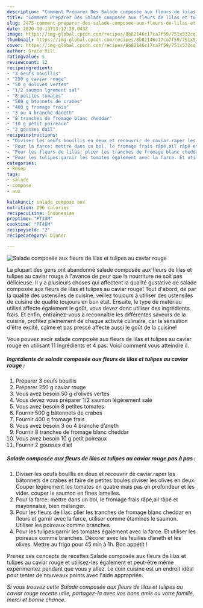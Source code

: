 ```yaml
---
description: "Comment Préparer Des Salade composée aux fleurs de lilas et tulipes au caviar rouge"
title: "Comment Préparer Des Salade composée aux fleurs de lilas et tulipes au caviar rouge"
slug: 2475-comment-preparer-des-salade-composee-aux-fleurs-de-lilas-et-tulipes-au-caviar-rouge
date: 2020-10-13T13:12:28.043Z
image: https://img-global.cpcdn.com/recipes/8b82146c17ca7f59/751x532cq70/salade-composee-aux-fleurs-de-lilas-et-tulipes-au-caviar-rouge-photo-principale-de-la-recette.jpg
thumbnail: https://img-global.cpcdn.com/recipes/8b82146c17ca7f59/751x532cq70/salade-composee-aux-fleurs-de-lilas-et-tulipes-au-caviar-rouge-photo-principale-de-la-recette.jpg
cover: https://img-global.cpcdn.com/recipes/8b82146c17ca7f59/751x532cq70/salade-composee-aux-fleurs-de-lilas-et-tulipes-au-caviar-rouge-photo-principale-de-la-recette.jpg
author: Grace Hill
ratingvalue: 5
reviewcount: 12
recipeingredient:
- "3 oeufs bouillis"
- "250 g caviar rouge"
- "50 g dolives vertes"
- "1/2 saumon lgrement sal"
- "8 petites tomates"
- "500 g btonnets de crabes"
- "400 g fromage frais"
- "3 ou 4 branche daneth"
- "8 tranches de fromage blanc cheddar"
- "10 g petit poireaux"
- "2 gousses dail"
recipeinstructions:
- "Diviser les oeufs bouillis en deux et recouvrir de caviar.raper les bâtonnets de crabes et faire de petites boules.diviser les olives en deux. Couper légèrement les tomates en quatre mais pas en profondeur et les vider. couper le saumon en fines lamelles."
- "Pour la farce: mettre dans un bol, le fromage frais râpé,ail râpé et mayonnaise, bien mélanger."
- "Pour les fleurs de lilas: plier les tranches de fromage blanc cheddar en fleurs et garnir avec la farce, utiliser comme étamines le saumon. Utiliser les poireaux comme branches"
- "Pour les tulipes:garnir les tomates également avec la farce. Et utiliser les poireaux comme branches. Décorer avec les feuilles d’aneth et les olives. Mettre au frigo pour 45 min à 1h. Bon appétit !"
categories:
- Resep
tags:
- salade
- compose
- aux

katakunci: salade compose aux 
nutrition: 296 calories
recipecuisine: Indonesian
preptime: "PT33M"
cooktime: "PT46M"
recipeyield: "2"
recipecategory: Dinner

---
```



![Salade composée aux fleurs de lilas et tulipes au caviar rouge](https://img-global.cpcdn.com/recipes/8b82146c17ca7f59/751x532cq70/salade-composee-aux-fleurs-de-lilas-et-tulipes-au-caviar-rouge-photo-principale-de-la-recette.jpg)

La plupart des gens ont abandonné salade composée aux fleurs de lilas et tulipes au caviar rouge à l'avance de peur que la nourriture ne soit pas délicieuse. Il y a plusieurs choses qui affectent la qualité gustative de salade composée aux fleurs de lilas et tulipes au caviar rouge! Tout d'abord, de par la qualité des ustensiles de cuisine, veillez toujours à utiliser des ustensiles de cuisine de qualité toujours en bon état. Ensuite, le type de matériau utilisé affecte également le goût, vous devez donc utiliser des ingrédients frais. Et enfin, entraînez-vous à reconnaître les différentes saveurs de la cuisine, profitez pleinement de chaque activité culinaire, car la sensation d'être excité, calme et pas pressé affecte aussi le goût de la cuisine!

<!--inarticleads1-->

Vous pouvez avoir salade composée aux fleurs de lilas et tulipes au caviar rouge en utilisant 11 Ingrédients et 4 pas. Voici comment vous atteindre il.

##### Ingrédients de salade composée aux fleurs de lilas et tulipes au caviar rouge :

1. Préparer 3 oeufs bouillis
1. Préparer 250 g caviar rouge
1. Vous avez besoin 50 g d’olives vertes
1. Vous devez vous préparer 1/2 saumon légèrement salé
1. Vous avez besoin 8 petites tomates
1. Fournir 500 g bâtonnets de crabes
1. Fournir 400 g fromage frais
1. Vous avez besoin 3 ou 4 branche d’aneth
1. Fournir 8 tranches de fromage blanc cheddar
1. Vous avez besoin 10 g petit poireaux
1. Fournir 2 gousses d’ail




<!--inarticleads2-->

##### Salade composée aux fleurs de lilas et tulipes au caviar rouge pas à pas :

1. Diviser les oeufs bouillis en deux et recouvrir de caviar.raper les bâtonnets de crabes et faire de petites boules.diviser les olives en deux. Couper légèrement les tomates en quatre mais pas en profondeur et les vider. couper le saumon en fines lamelles.
1. Pour la farce: mettre dans un bol, le fromage frais râpé,ail râpé et mayonnaise, bien mélanger.
1. Pour les fleurs de lilas: plier les tranches de fromage blanc cheddar en fleurs et garnir avec la farce, utiliser comme étamines le saumon. Utiliser les poireaux comme branches
1. Pour les tulipes:garnir les tomates également avec la farce. Et utiliser les poireaux comme branches. Décorer avec les feuilles d’aneth et les olives. Mettre au frigo pour 45 min à 1h. Bon appétit !




<!--inarticleads1-->

<p>
Prenez ces concepts de recettes Salade composée aux fleurs de lilas et tulipes au caviar rouge et utilisez-les également et peut-être même expérimentez pendant que vous y allez. Le coin cuisine est un endroit idéal pour tenter de nouveaux points avec l'aide appropriée.
</p>

<p>
<i>Si vous trouvez cette Salade composée aux fleurs de lilas et tulipes au caviar rouge recette utile, partagez-la avec vos bons amis ou votre famille, merci et bonne chance.</i>
</p>
